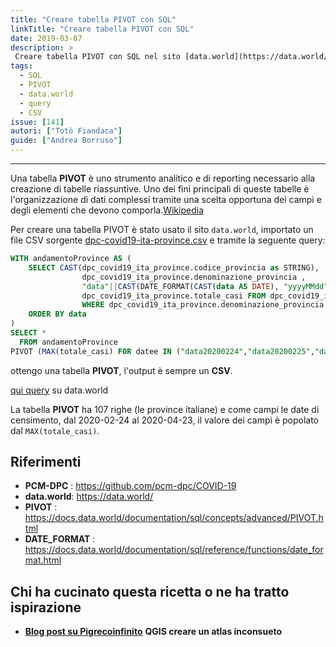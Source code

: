 ```yaml
---
title: "Creare tabella PIVOT con SQL"
linkTitle: "Creare tabella PIVOT con SQL"
date: 2019-03-07
description: >
 Creare tabella PIVOT con SQL nel sito [data.world](https://data.world/).
tags:
  - SQL
  - PIVOT
  - data.world
  - query
  - CSV
issue: [141]
autori: ["Totò Fiandaca"]
guide: ["Andrea Borruso"]
---
```


---

Una tabella **PIVOT** è uno strumento analitico e di reporting necessario alla creazione di tabelle riassuntive. Uno dei fini principali di queste tabelle è l'organizzazione di dati complessi tramite una scelta opportuna dei campi e degli elementi che devono comporla.[Wikipedia](https://it.wikipedia.org/wiki/Tabella_pivot)

Per creare una tabella PIVOT è stato usato il sito `data.world`, importato un file CSV sorgente [dpc-covid19-ita-province.csv](https://github.com/pcm-dpc/COVID-19/blob/master/dati-province/dpc-covid19-ita-province.csv) e tramite la seguente query:


```sql
WITH andamentoProvince AS (
    SELECT CAST(dpc_covid19_ita_province.codice_provincia as STRING),
                dpc_covid19_ita_province.denominazione_provincia ,
                "data"||CAST(DATE_FORMAT(CAST(data AS DATE), "yyyyMMdd") as STRING) AS datee,
                dpc_covid19_ita_province.totale_casi FROM dpc_covid19_ita_province
                WHERE dpc_covid19_ita_province.denominazione_provincia  NOT LIKE "In fase di%"
    ORDER BY data
)
SELECT *
  FROM andamentoProvince
PIVOT (MAX(totale_casi) FOR datee IN ("data20200224","data20200225","data20200226","data20200227","data20200228","data20200229","data20200301","data20200302","data20200303","data20200304","data20200305","data20200306","data20200307","data20200308","data20200309","data20200310","data20200311","data20200312","data20200313","data20200314","data20200315","data20200316","data20200317","data20200318","data20200319","data20200320","data20200321","data20200322","data20200323","data20200324","data20200325","data20200326","data20200327","data20200328","data20200329","data20200330","data20200331","data20200401","data20200402","data20200403","data20200404","data20200405","data20200406","data20200407","data20200408","data20200409","data20200410","data20200411","data20200412","data20200413","data20200414","data20200415","data20200416","data20200417","data20200418","data20200419","data20200420","data20200421","data20200422"));
```

ottengo una tabella **PIVOT**, l'output è sempre un **CSV**.

[qui query](https://data.world/pigrecoinfinito/covid-19enna/workspace/query?queryid=bd60195e-21d8-4104-98db-6fdc5c36cab1) su data.world

La tabella **PIVOT** ha 107 righe (le province italiane) e come campi le date di censimento, dal 2020-02-24 al 2020-04-23, il valore dei campi è popolato dal `MAX(totale_casi)`.

## Riferimenti

- **PCM-DPC** : <https://github.com/pcm-dpc/COVID-19>
- **data.world**: <https://data.world/>
- **PIVOT** : https://docs.data.world/documentation/sql/concepts/advanced/PIVOT.html
- **DATE_FORMAT** : https://docs.data.world/documentation/sql/reference/functions/date_format.html

## Chi ha cucinato questa ricetta o ne ha tratto ispirazione

- [**Blog post su Pigrecoinfinito**](https://pigrecoinfinito.com/2020/04/24/qgis-creare-un-atlas-inconsueto/) **QGIS creare un atlas inconsueto**
